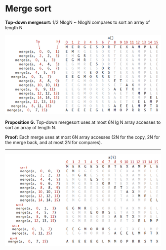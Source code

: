 # Merge sort
	
**Top-down mergesort:** 1/2 NlogN ~ NlogN compares to sort an array of length N

<img src="./MergeTopDown.png">

**Proposition G.** Top-down mergesort uses at most 6N lg N array accesses to sort an
array of length N.

**Proof:** Each merge uses at most 6N array accesses (2N for the copy, 2N for the
merge back, and at most 2N for compares).

<hr>

<img src="./MergeBottomUp.png">
